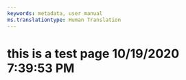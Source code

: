 ```yaml
---
keywords: metadata, user manual
ms.translationtype: Human Translation
---
```

# this is a test page 10/19/2020 7:39:53 PM